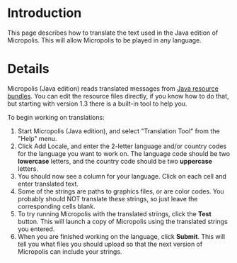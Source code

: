 # Introduction #

This page describes how to translate the text used in the
Java edition of Micropolis. This will allow Micropolis to be
played in any language.


# Details #

Micropolis (Java edition) reads translated messages from
[Java resource bundles](http://en.wikipedia.org/wiki/Java_resource_bundle). You can edit the resource files directly, if you know
how to do that, but starting with version 1.3 there is a built-in
tool to help you.

To begin working on translations:
  1. Start Micropolis (Java edition), and select "Translation Tool" from the "Help" menu.
  1. Click Add Locale, and enter the 2-letter language and/or country codes for the language you want to work on. The language code should be two **lowercase** letters, and the country code should be two **uppercase** letters.
  1. You should now see a column for your language. Click on each cell and enter translated text.
  1. Some of the strings are paths to graphics files, or are color codes. You probably should NOT translate these strings, so just leave the corresponding cells blank.
  1. To try running Micropolis with the translated strings, click the **Test** button. This will launch a copy of Micropolis using the translated strings you entered.
  1. When you are finished working on the language, click **Submit**. This will tell you what files you should upload so that the next version of Micropolis can include your strings.
